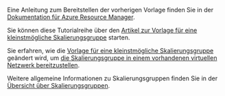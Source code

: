 Eine Anleitung zum Bereitstellen der vorherigen Vorlage finden Sie in der [Dokumentation für Azure Resource Manager](../articles/azure-resource-manager/resource-group-template-deploy.md).

Sie können diese Tutorialreihe über den [Artikel zur Vorlage für eine kleinstmögliche Skalierungsgruppe](../articles/virtual-machine-scale-sets/virtual-machine-scale-sets-mvss-start.md) starten.

Sie erfahren, wie die [Vorlage für eine kleinstmögliche Skalierungsgruppe](../articles/virtual-machine-scale-sets/virtual-machine-scale-sets-mvss-start.md) geändert wird, um [die Skalierungsgruppe in einem vorhandenen virtuellen Netzwerk bereitzustellen](../articles/virtual-machine-scale-sets/virtual-machine-scale-sets-mvss-existing-vnet.md).

Weitere allgemeine Informationen zu Skalierungsgruppen finden Sie in der [Übersicht über Skalierungsgruppen](../articles/virtual-machine-scale-sets/virtual-machine-scale-sets-overview.md).
